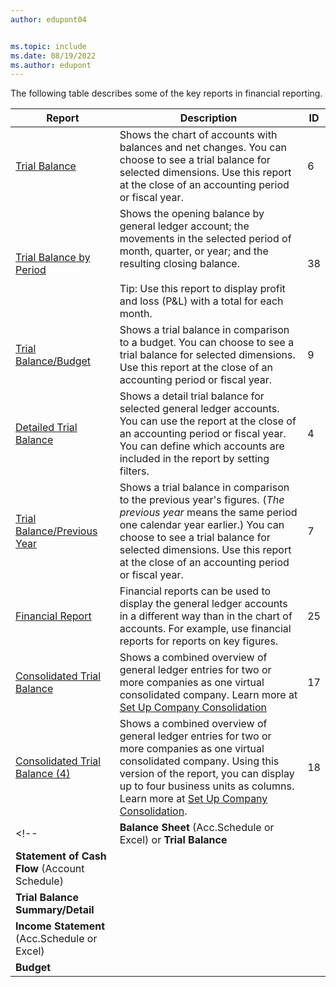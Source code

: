 ```yaml
---
author: edupont04


ms.topic: include
ms.date: 08/19/2022
ms.author: edupont
---
```


The following table describes some of the key reports in financial reporting.

| Report | Description | ID | 
|--|--|--|
| [Trial Balance](https://businesscentral.dynamics.com?report=6) | Shows the chart of accounts with balances and net changes. You can choose to see a trial balance for selected dimensions. Use this report at the close of an accounting period or fiscal year. | 6 |
| [Trial Balance by Period](https://businesscentral.dynamics.com?report=38) | Shows the opening balance by general ledger account; the movements in the selected period of month, quarter, or year; and the resulting closing balance. <br><br>Tip: Use this report to display profit and loss (P&L) with a total for each month.| 38 |
| [Trial Balance/Budget](https://businesscentral.dynamics.com?report=9) | Shows a trial balance in comparison to a budget. You can choose to see a trial balance for selected dimensions. Use this report at the close of an accounting period or fiscal year. | 9 |
| [Detailed Trial Balance](https://businesscentral.dynamics.com?report=4) | Shows a detail trial balance for selected general ledger accounts. You can use the report at the close of an accounting period or fiscal year. You can define which accounts are included in the report by setting filters. | 4 |
| [Trial Balance/Previous Year](https://businesscentral.dynamics.com?report=7) | Shows a trial balance in comparison to the previous year's figures. (*The previous year* means the same period one calendar year earlier.) You can choose to see a trial balance for selected dimensions. Use this report at the close of an accounting period or fiscal year. | 7 | 
| [Financial Report](https://businesscentral.dynamics.com?report=25) | Financial reports can be used to display the general ledger accounts in a different way than in the chart of accounts. For example, use financial reports for reports on key figures. | 25 |
|[Consolidated Trial Balance](https://businesscentral.dynamics.com?report=10007)|Shows a combined overview of general ledger entries for two or more companies as one virtual consolidated company. Learn more at [Set Up Company Consolidation](../finance-consolidated-company-reporting-setup.md)|17|
|[Consolidated Trial Balance (4)](https://businesscentral.dynamics.com?report=10008)|Shows a combined overview of general ledger entries for two or more companies as one virtual consolidated company. Using this version of the report, you can display up to four business units as columns. Learn more at [Set Up Company Consolidation](../finance-consolidated-company-reporting-setup.md).|18|
<!-- | **Balance Sheet** (Acc.Schedule or Excel) or **Trial Balance** |  |  |
| **Statement of Cash Flow** (Account Schedule) |  |  |
| **Trial Balance Summary/Detail** |  |  |
| **Income Statement** (Acc.Schedule or Excel) |  |  |
| **Budget** |  |  | -->
